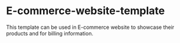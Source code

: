 # E-commerce-website-template
This template can be used in E-commerce website to showcase their products and for billing information.
